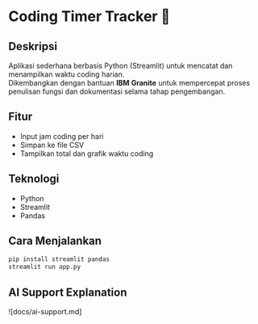 # Coding Timer Tracker 🧠

## Deskripsi
Aplikasi sederhana berbasis Python (Streamlit) untuk mencatat dan menampilkan waktu coding harian.  
Dikembangkan dengan bantuan **IBM Granite** untuk mempercepat proses penulisan fungsi dan dokumentasi selama tahap pengembangan.

## Fitur
- Input jam coding per hari  
- Simpan ke file CSV  
- Tampilkan total dan grafik waktu coding  

## Teknologi
- Python  
- Streamlit  
- Pandas  

## Cara Menjalankan
```bash
pip install streamlit pandas
streamlit run app.py
```

## AI Support Explanation

![docs/ai-support.md]
